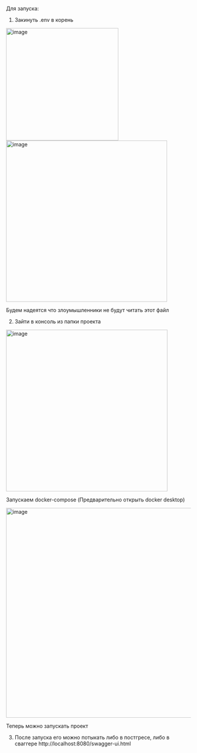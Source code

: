 Для запуска:
1. Закинуть .env в корень

<img width="306" alt="image" src="https://github.com/user-attachments/assets/e030b9c4-8c0d-44d6-a985-1670c47dc349" />

<img width="439" alt="image" src="https://github.com/user-attachments/assets/ccd9cbd5-6ee3-4560-bcc3-e638602c6765" />

Будем надеятся что злоумышленники не будут читать этот файл

2. Зайти в консоль из папки проекта

<img width="440" alt="image" src="https://github.com/user-attachments/assets/8ff849a2-bcf0-46ab-81e4-a6f882bc0050" />

Запускаем docker-compose (Предварительно открыть docker desktop)

<img width="571" alt="image" src="https://github.com/user-attachments/assets/904871d7-425b-4fd0-b5a7-0cc5c77a7abc" />

Теперь можно запускать проект

3. После запуска его можно потыкать либо в постгресе, либо в сваггере http://localhost:8080/swagger-ui.html
